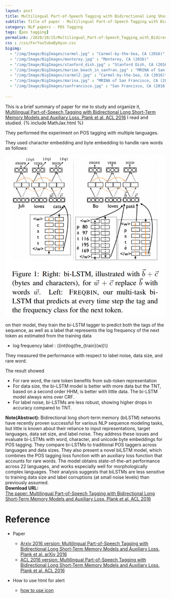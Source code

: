 ```yaml
---
layout: post
title: Multilingual Part-of-Speech Tagging with Bidirectional Long Short-Term Memory Models and Auxiliary Loss
subtitle: Title of paper - Multilingual Part-of-Speech Tagging with Bidirectional Long Short-Term Memory Models and Auxiliary Loss
category: NLP papers - POS Tagging
tags: [pos tagging]
permalink: /2020/10/15/Multilingual_Part-of-Speech_Tagging_with_Bidirectional_Long_Short-Term_Memory_Models_and_Auxiliary_Loss/
css : /css/ForYouTubeByHyun.css
bigimg: 
  - "/img/Image/BigImages/carmel.jpg" : "Carmel-by-the-Sea, CA (2016)"
  - "/img/Image/BigImages/monterey.jpg" : "Monterey, CA (2016)"
  - "/img/Image/BigImages/stanford_dish.jpg" : "Stanford Dish, CA (2016)"
  - "/img/Image/BigImages/marian_beach_in_sanfran.jpg" : "MRINA of San Francisco, CA (2016)"
  - "/img/Image/BigImages/carmel2.jpg" : "Carmel-by-the-Sea, CA (2016)"
  - "/img/Image/BigImages/marina.jpg" : "MRINA of San Francisco, CA (2016)"
  - "/img/Image/BigImages/sanfrancisco.jpg" : "San Francisco, CA (2016)"
  
---
```


This is a brief summary of paper for me to study and organize it, [Multilingual Part-of-Speech Tagging with Bidirectional Long Short-Term Memory Models and Auxiliary Loss. Plank et al. ACL 2016](https://www.aclweb.org/anthology/P16-2067/) I read and studied. 
{% include MathJax.html %}


They performed the experiment on POS tagging with multiple languages. 

They used character embedding and byte embedding to handle rare words as follows:

![Plank et al. ACL 2016](/img/Image/NaturalLanguageProcessing/NLPLabs/Paper_Investigation/Tagging/2020-10-15-Multilingual_Part-of-Speech_Tagging_with_Bidirectional_Long_Short-Term_Memory_Models_and_Auxiliary_Loss/pos_bi_lstm_wih_fre.PNG)

on their model, they train the bi-LSTM tagger to predict both the tags of the sequence, as well as a label that represents the log frequency of the next token as estimated from the training data

- log frequency label : \((int(log(fre_{train}(w))\\)

They measured the performance with respect to label noise, data size, and rare word. 

The result showed

- For rare word, the rare token benefits from sub-token representation
- For data size, the bi-LSTM model is better with more data but the TNT, based on a second order HHM, is better with little data. The bi-LSTM model always wins over CRF.
- For label noise, bi-LSTMs are less robust, showing higher drops in accuracy compared to TNT.


<div class="alert alert-info" role="alert"><i class="fa fa-info-circle"></i> <b>Note(Abstract): </b>
Bidirectional long short-term memory (biLSTM) networks have recently proven successful for various NLP sequence modeling tasks, but little is known about their reliance to input representations, target languages, data set size, and label noise. They address these issues and evaluate bi-LSTMs with word, character, and unicode byte embeddings for POS tagging. They compare bi-LSTMs to traditional POS taggers across languages and data sizes. They also present a novel biLSTM model, which combines the POS tagging loss function with an auxiliary loss function that accounts for rare words. The model obtains state-of-the-art performance across 22 languages, and works especially well for morphologically complex languages. Their analysis suggests that biLSTMs are less sensitive to training data size and label corruptions (at small noise levels) than previously assumed.
</div>
    
<div class="alert alert-success" role="alert"><i class="fa fa-paperclip fa-lg"></i> <b>Download URL: </b><br>
  <a href="https://www.aclweb.org/anthology/P16-2067/">The paper: Multilingual Part-of-Speech Tagging with Bidirectional Long Short-Term Memory Models and Auxiliary Loss. Plank et al. ACL 2016</a>
</div>

# Reference 

- Paper 
   - [Arxiv 2016 version: Multilingual Part-of-Speech Tagging with Bidirectional Long Short-Term Memory Models and Auxiliary Loss. Plank et al. arXiv 2016](https://arxiv.org/abs/1604.05529)
   - [ACL 2016 version: Multilingual Part-of-Speech Tagging with Bidirectional Long Short-Term Memory Models and Auxiliary Loss. Plank et al. ACL 2016](https://www.aclweb.org/anthology/P16-2067/)
  
- How to use html for alert
  - [how to use icon](http://idratherbewriting.com/documentation-theme-jekyll/mydoc_icons.html)
    



